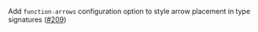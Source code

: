 Add `function-arrows` configuration option to style arrow placement in type signatures ([#209](https://github.com/fourmolu/fourmolu/pull/209))
